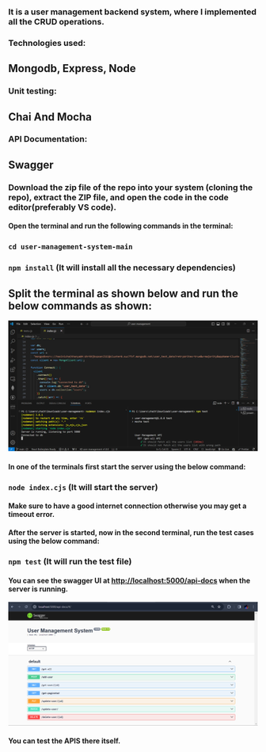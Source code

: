 ### It is a user management backend system, where I implemented all the CRUD operations. 

### Technologies used:
 ## Mongodb, Express, Node
 ### Unit testing:
## Chai And Mocha
### API Documentation:
## Swagger

### Download the zip file of the repo into your system (cloning the repo), extract the ZIP file, and open the code in the code editor(preferably VS code).
#### Open the terminal and run the following commands in the terminal:

### `cd user-management-system-main`
### `npm install` (It will install all the necessary dependencies)

## Split the terminal as shown below and run the below commands as shown:
![ScreenShot](https://github.com/Hasinichaithanya/user-management-system/blob/main/Screenshot%202024-04-10%20101550.png)

#### In one of the terminals first start the server using the below command:
### `node index.cjs` (It will start the server)

#### Make sure to have a good internet connection otherwise you may get a timeout error.

#### After the server is started, now in the second terminal, run the test cases using the below command:
### `npm test` (It will run the test file)

#### You can see the swagger UI at [http://localhost:5000/api-docs](http://localhost:5000/api-docs) when the server is running.
![swagger-ui](https://github.com/Hasinichaithanya/user-management-system/blob/main/Screenshot%202024-04-10%20102506.png)
#### You can test the APIS there itself.

